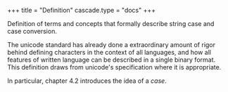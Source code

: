 +++
title = "Definition"
cascade.type = "docs"
+++

Definition of terms and concepts that formally describe string case and case conversion.

The unicode standard has already done a extraordinary amount of rigor behind defining characters in the context of all languages, and how all features of written language can be described in a single binary format.  This definition draws from unicode's specification where it is appropriate.

In particular, chapter 4.2 introduces the idea of a _case_.
